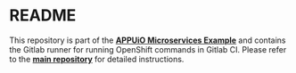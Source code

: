 # README

This repository is part of the **[APPUiO Microservices Example](http://docs.appuio.ch/en/latest/#microservices-example)** and contains the Gitlab runner for running OpenShift commands in Gitlab CI. Please refer to the **[main repository](https://github.com/appuio/shop-example)** for detailed instructions.
